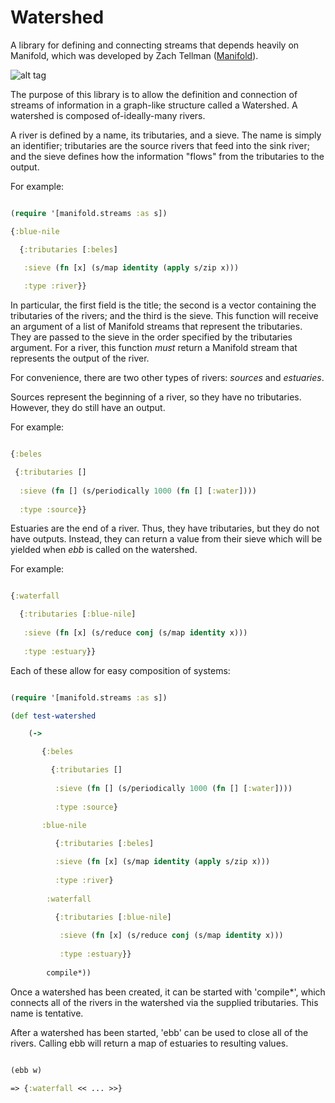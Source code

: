 Watershed
=========

A library for defining and connecting streams that depends heavily on Manifold, which was developed by Zach Tellman ([Manifold](https://github.com/ztellman/manifold)).  

![alt tag](http://www.montgomerycountymd.gov/DEP/Resources/Images/water/Outreach/What_is_a_Watershed_rockingham-nc.gif) 

The purpose of this library is to allow the definition and connection of streams of information in a graph-like structure called a Watershed.  A watershed is composed of-ideally-many rivers.  

A river is defined by a name, its tributaries, and a sieve.  The name is simply an identifier; tributaries are the source rivers that feed into the sink river; and the sieve defines how the information "flows" from the tributaries to the output.

For example: 

```clojure

(require '[manifold.streams :as s])

{:blue-nile 

  {:tributaries [:beles] 

   :sieve (fn [x] (s/map identity (apply s/zip x)))
             
   :type :river}}

```

In particular, the first field is the title; the second is a vector containing the tributaries of the rivers; and the third is the sieve.  This function will receive an argument of a list of Manifold streams that represent the tributaries. They are passed to the sieve in the order specified by the tributaries argument.  For a river, this function *must* return a Manifold stream that represents the output of the river.    

For convenience, there are two other types of rivers: *sources* and *estuaries*.  

Sources represent the beginning of a river, so they have no tributaries.  However, they do still have an output. 

For example:

```clojure

{:beles

 {:tributaries [] 
 
  :sieve (fn [] (s/periodically 1000 (fn [] [:water])))
  
  :type :source}}

```

Estuaries are the end of a river.  Thus, they have tributaries, but they do not have outputs.  Instead, they can return a value from their sieve which will be yielded when *ebb* is called on the watershed.

For example: 

```clojure

{:waterfall 

  {:tributaries [:blue-nile]
          
   :sieve (fn [x] (s/reduce conj (s/map identity x)))
   
   :type :estuary}}

```

Each of these allow for easy composition of systems: 

```clojure

(require '[manifold.streams :as s])

(def test-watershed 

    (-> 

       {:beles

         {:tributaries [] 
 
          :sieve (fn [] (s/periodically 1000 (fn [] [:water])))
  
          :type :source}
          
       :blue-nile 

          {:tributaries [:beles] 

          :sieve (fn [x] (s/map identity (apply s/zip x)))
             
          :type :river}
                 
        :waterfall 

          {:tributaries [:blue-nile]
          
           :sieve (fn [x] (s/reduce conj (s/map identity x)))
   
           :type :estuary}}
        
        compile*))

```
Once a watershed has been created, it can be started with 'compile*', which connects all of the rivers in the watershed via the supplied tributaries.  This name is tentative.

After a watershed has been started, 'ebb' can be used to close all of the rivers.  Calling ebb will return a map of estuaries to resulting values.  

```clojure

(ebb w)

=> {:waterfall << ... >>}

```




